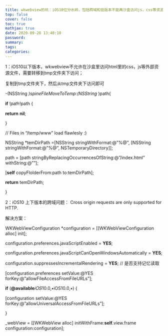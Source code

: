 ```yaml
---
title: wkwebview的坑：iOS10位分水岭，包括跨域和低版本不能再沙盒访问js，css等资源文件
top: false
cover: false
toc: true
mathjax: true
date: 2020-09-28 13:48:10
password:
summary:
tags:
categories:
---
```


1：iOS10以下版本，wkwebview不允许在沙盒里访问html里的css，js等外部资源文件，需要转移到tmp文件夹下访问；

复制到tmp文件夹下，然后从tmp文件夹下访问即可

-(NSString *)spineFileMoveToTemp:(NSString* )path{

**if** !𝑝𝑎𝑡ℎ!path {

 **return** **nil**;

 }

// Files in “/temp/www” load flawlesly :)

 NSString *temDirPath =[NSString stringWithFormat:@”%@”, [NSString stringWithFormat:@”%@”, NSTemporaryDirectory]];

path = [path stringByReplacingOccurrencesOfString:@”/index.html” withString:@””];

[**self** copyFlolderFrom:path to:temDirPath];

**return** temDirPath;

}

2：iOS10 上下版本的跨域问题： Cross origin requests are only supported for HTTP.

解决方案：

WKWebViewConfiguration *configuration = [[WKWebViewConfiguration alloc] init];

 configuration.preferences.javaScriptEnabled = **YES**;

 configuration.preferences.javaScriptCanOpenWindowsAutomatically = **YES**;

 configuration.suppressesIncrementalRendering = **YES**; // 是否支持记忆读取

 [configuration.preferences setValue:@YES forKey:@”allowFileAccessFromFileURLs”];

 **if** (**@available**𝑖𝑂𝑆10.0,∗iOS10.0,∗) {

 [configuration setValue:@YES forKey:@”allowUniversalAccessFromFileURLs”];

 }

 _webView = [[WKWebView alloc] initWithFrame:**self**.view.frame configuration:configuration];

